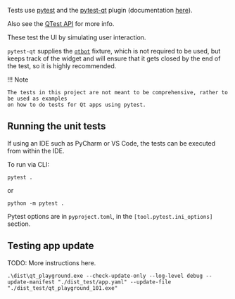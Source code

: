 Tests use [pytest](https://pytest.org/) and the
[pytest-qt](https://github.com/pytest-dev/pytest-qt) plugin (documentation
[here](https://pytest-qt.readthedocs.io/en/latest/)).

Also see the [QTest API](https://doc.qt.io/qt-6/qtest.html) for more info.

These test the UI by simulating user interaction.

`pytest-qt` supplies the [`qtbot`](https://pytest-qt.readthedocs.io/en/latest/reference.html#module-pytestqt.qtbot)
fixture, which is not required to be used, but keeps track of the widget and will ensure that it
gets closed by the end of the test, so it is highly recommended.

!!! Note

    The tests in this project are not meant to be comprehensive, rather to be used as examples
    on how to do tests for Qt apps using pytest.

## Running the unit tests
If using an IDE such as PyCharm or VS Code, the tests can be executed from within the IDE.

To run via CLI:
```
pytest .
```
or
```
python -m pytest .
```

Pytest options are in `pyproject.toml`, in the `[tool.pytest.ini_options]` section.

## Testing app update
TODO: More instructions here.
```
.\dist\qt_playground.exe --check-update-only --log-level debug --update-manifest "./dist_test/app.yaml" --update-file "./dist_test/qt_playground_101.exe"
```
